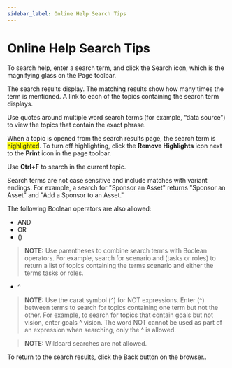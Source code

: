 ```yaml
---
sidebar_label: Online Help Search Tips
---
```


# Online Help Search Tips

To search help, enter a search term, and click the Search icon, which is
the magnifying glass on the Page toolbar.

The search results display. The matching results show how many times the
term is mentioned. A link to each of the topics containing the search
term displays.

Use quotes around multiple word search terms (for example, “data
source”) to view the topics that contain the exact phrase.

When a topic is opened from the search results page, the search term is
<span style="background-color: #ffff00;">highlighted</span>. To turn off
highlighting, click the **Remove Highlights** icon next to the **Print**
icon in the page toolbar.

Use **Ctrl+F** to search in the current topic.

Search terms are not case sensitive and include matches with variant
endings. For example, a search for "Sponsor an Asset" returns "Sponsor
an Asset" and "Add a Sponsor to an Asset."

The following Boolean operators are also allowed:

  - AND
  - OR
  - ()

>**NOTE:** Use parentheses to combine search terms with Boolean
operators. For example, search for scenario and (tasks or roles) to
return a list of topics containing the terms scenario and either the
terms tasks or roles.

  - ^

>**NOTE:** Use the carat symbol (^) for NOT expressions. Enter (^)
between terms to search for topics containing one term but not the
other. For example, to search for topics that contain goals but not
vision, enter goals ^ vision. The word NOT cannot be used as part of an
expression when searching, only the ^ is allowed.

>**NOTE:** Wildcard searches are not allowed.

To return to the search results, click the Back button on the browser..
